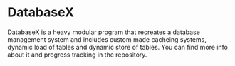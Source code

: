 # DatabaseX
DatabaseX is a heavy modular program that recreates a database management system and includes custom made cacheing systems, dynamic load of tables and dynamic store of tables. You can find more info about it and progress tracking in the repository.
